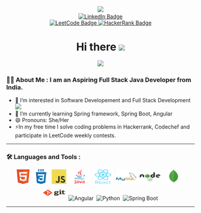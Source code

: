 <div id="header" align="center">
  <img src="https://i.giphy.com/media/v1.Y2lkPTc5MGI3NjExNTh3b3UzMWw1ZjV0MTVxbjU1YWdpOXU0OTJrM3Zqbzg2aHJvM2Y4MCZlcD12MV9pbnRlcm5hbF9naWZfYnlfaWQmY3Q9cw/VPnfM9bmR0ZaQo3qtK/giphy.gif" width="300"/>
</div>
<div>
  
</div>
<div id="badges" align="center">
  <a href="https://www.linkedin.com/in/vishnu-priya-231b63204/">
  <img src="https://img.shields.io/badge/LinkedIn-blue?style=for-the-badge&logo=linkedin&logoColor=white" alt="LinkedIn Badge"/>
</div>

<div id="badges" align="center">
  <a href="https://leetcode.com/u/complex_slayer/">
    <img src="https://img.shields.io/badge/LeetCode-181818?style=for-the-badge&logo=LeetCode" alt="LeetCode Badge"/>
  </a>
  <a href="https://www.hackerrank.com/profile/ComplexSlayer">
    <img src="https://img.shields.io/badge/HackerRank-181818?style=for-the-badge&logo=HackerRank" alt="HackerRank Badge"/>
  </a>
</div>

<h1 align="center">
  Hi there
  <img src="https://media.giphy.com/media/hvRJCLFzcasrR4ia7z/giphy.gif" width="30px"/>
</h1>

<div id="header" align="center">
  <img src="https://i.giphy.com/media/v1.Y2lkPTc5MGI3NjExNWoyeTU4cHJsN3B4MW95Zzl4bHRxZjRmd2s3N3F2Y3FoN3I5MjRvciZlcD12MV9pbnRlcm5hbF9naWZfYnlfaWQmY3Q9Zw/CuuSHzuc0O166MRfjt/giphy.gif" width="300"/>
</div>

### :woman_technologist: About Me : I am an Aspiring Full Stack Java Developer from India.
- 👀 I’m interested in Software Developement and Full Stack Development <img src="https://media.giphy.com/media/WUlplcMpOCEmTGBtBW/giphy.gif" width="30"> 
- 🌱 I’m currently learning Spring framework, Spring Boot, Angular 
- 😄 Pronouns: She/Her
- ⚡In my free time I solve coding problems in Hackerrank, Codechef and participate in LeetCode weekly contests.

---

### :hammer_and_wrench: Languages and Tools :
<div align="center">
  <img src="https://github.com/devicons/devicon/blob/master/icons/html5/html5-original.svg" title="HTML5" alt="HTML" width="40" height="40"/>&nbsp;
  <img src="https://github.com/devicons/devicon/blob/master/icons/css3/css3-plain-wordmark.svg"  title="CSS3" alt="CSS" width="40" height="40"/>&nbsp;
  <img src="https://github.com/devicons/devicon/blob/master/icons/javascript/javascript-original.svg" title="JavaScript" alt="JavaScript" width="40" height="40"/>&nbsp;
  <img src="https://github.com/devicons/devicon/blob/master/icons/java/java-original-wordmark.svg" title="Java" alt="Java" width="55" height="40"/>&nbsp;
  <img src="https://github.com/devicons/devicon/blob/master/icons/react/react-original-wordmark.svg" title="React" alt="React" width="55" height="40"/>&nbsp;
  <img src="https://github.com/devicons/devicon/blob/master/icons/mysql/mysql-original-wordmark.svg" title="MySQL"  alt="MySQL" width="55" height="40"/>&nbsp;
  <img src="https://github.com/devicons/devicon/blob/master/icons/nodejs/nodejs-original-wordmark.svg" title="NodeJS" alt="NodeJS" width="55" height="40"/>&nbsp;
  <img src="https://github.com/devicons/devicon/blob/master/icons/mongodb/mongodb-original.svg" title="MongoDB" alt="MongoDB" width="55" height="40"/>&nbsp;
  <img src="https://github.com/devicons/devicon/blob/master/icons/git/git-original-wordmark.svg" title="Git" **alt="Git" width="60" height="40"/>&nbsp;
  <img src="https://cdn.jsdelivr.net/gh/devicons/devicon@latest/icons/angularjs/angularjs-original.svg" title="Angular" alt="Angular" width="40" height="40"/>&nbsp;
  <img src="https://cdn.jsdelivr.net/gh/devicons/devicon@latest/icons/python/python-original.svg" title="Python" alt="Python" width="40" height="40"/>&nbsp;
  <img src="https://user-images.githubusercontent.com/33158051/103466606-760a4000-4d14-11eb-9941-2f3d00371471.png" title="Spring Boot" alt="Spring Boot" width="60" height="35"/>
</div>

---
